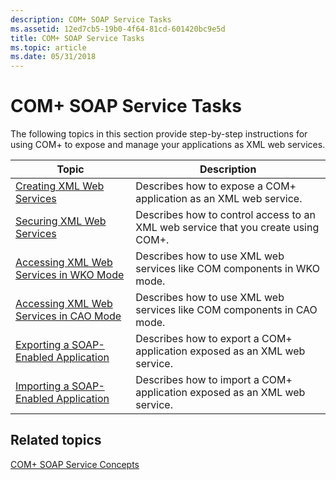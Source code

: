 ```yaml
---
description: COM+ SOAP Service Tasks
ms.assetid: 12ed7cb5-19b0-4f64-81cd-601420bc9e5d
title: COM+ SOAP Service Tasks
ms.topic: article
ms.date: 05/31/2018
---
```


# COM+ SOAP Service Tasks

The following topics in this section provide step-by-step instructions for using COM+ to expose and manage your applications as XML web services.



| Topic                                                                                           | Description                                                                                  |
|-------------------------------------------------------------------------------------------------|----------------------------------------------------------------------------------------------|
| [Creating XML Web Services](creating-xml-web-services.md)<br/>                           | Describes how to expose a COM+ application as an XML web service.<br/>                 |
| [Securing XML Web Services](securing-xml-web-services.md)<br/>                           | Describes how to control access to an XML web service that you create using COM+.<br/> |
| [Accessing XML Web Services in WKO Mode](accessing-xml-web-services-in-wko-mode.md)<br/> | Describes how to use XML web services like COM components in WKO mode.<br/>            |
| [Accessing XML Web Services in CAO Mode](accessing-xml-web-services-in-cao-mode.md)<br/> | Describes how to use XML web services like COM components in CAO mode.<br/>            |
| [Exporting a SOAP-Enabled Application](exporting-a-soap-enabled-application.md)<br/>     | Describes how to export a COM+ application exposed as an XML web service.<br/>         |
| [Importing a SOAP-Enabled Application](importing-a-soap-enabled-application.md)<br/>     | Describes how to import a COM+ application exposed as an XML web service.<br/>         |



 

## Related topics

<dl> <dt>

[COM+ SOAP Service Concepts](com--soap-service-concepts.md)
</dt> </dl>

 

 




